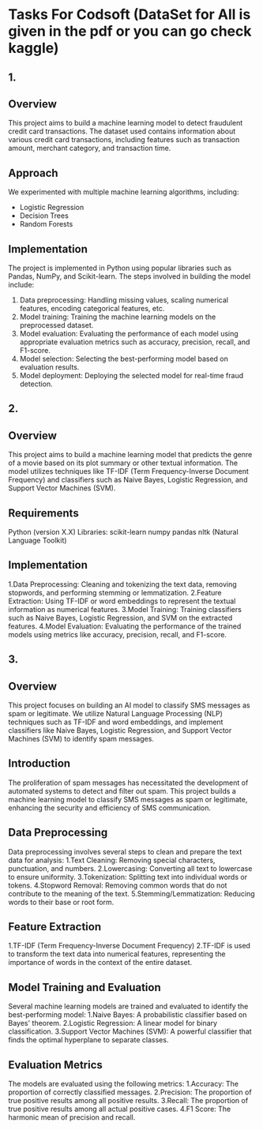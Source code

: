 # Tasks For Codsoft  (DataSet for All is given in the pdf or you can go check kaggle)
## 1.
## Overview
This project aims to build a machine learning model to detect fraudulent credit card transactions. The dataset used contains information about various credit card transactions, including features such as transaction amount, merchant category, and transaction time.
## Approach
We experimented with multiple machine learning algorithms, including:
- Logistic Regression
- Decision Trees
- Random Forests

## Implementation
The project is implemented in Python using popular libraries such as Pandas, NumPy, and Scikit-learn. The steps involved in building the model include:
1. Data preprocessing: Handling missing values, scaling numerical features, encoding categorical features, etc.
2. Model training: Training the machine learning models on the preprocessed dataset.
3. Model evaluation: Evaluating the performance of each model using appropriate evaluation metrics such as accuracy, precision, recall, and F1-score.
4. Model selection: Selecting the best-performing model based on evaluation results.
5. Model deployment: Deploying the selected model for real-time fraud detection.

## 2.
## Overview
This project aims to build a machine learning model that predicts the genre of a movie based on its plot summary or other textual information. The model utilizes techniques like TF-IDF (Term Frequency-Inverse Document Frequency) and classifiers such as Naive Bayes, Logistic Regression, and Support Vector Machines (SVM).
## Requirements
Python (version X.X)
Libraries:
scikit-learn
numpy
pandas
nltk (Natural Language Toolkit)

## Implementation
1.Data Preprocessing: Cleaning and tokenizing the text data, removing stopwords, and performing stemming or lemmatization.
2.Feature Extraction: Using TF-IDF or word embeddings to represent the textual information as numerical features.
3.Model Training: Training classifiers such as Naive Bayes, Logistic Regression, and SVM on the extracted features.
4.Model Evaluation: Evaluating the performance of the trained models using metrics like accuracy, precision, recall, and F1-score.


## 3.
## Overview
This project focuses on building an AI model to classify SMS messages as spam or legitimate. We utilize Natural Language Processing (NLP) techniques such as TF-IDF and word embeddings, and implement classifiers like Naive Bayes, Logistic Regression, and Support Vector Machines (SVM) to identify spam messages.

## Introduction
The proliferation of spam messages has necessitated the development of automated systems to detect and filter out spam. This project builds a machine learning model to classify SMS messages as spam or legitimate, enhancing the security and efficiency of SMS communication.

## Data Preprocessing
Data preprocessing involves several steps to clean and prepare the text data for analysis:
1.Text Cleaning: Removing special characters, punctuation, and numbers.
2.Lowercasing: Converting all text to lowercase to ensure uniformity.
3.Tokenization: Splitting text into individual words or tokens.
4.Stopword Removal: Removing common words that do not contribute to the meaning of the text.
5.Stemming/Lemmatization: Reducing words to their base or root form.

## Feature Extraction
1.TF-IDF (Term Frequency-Inverse Document Frequency)
2.TF-IDF is used to transform the text data into numerical features, representing the importance of words in the context of the entire dataset.

## Model Training and Evaluation
Several machine learning models are trained and evaluated to identify the best-performing model:
1.Naive Bayes: A probabilistic classifier based on Bayes' theorem.
2.Logistic Regression: A linear model for binary classification.
3.Support Vector Machines (SVM): A powerful classifier that finds the optimal hyperplane to separate classes.

## Evaluation Metrics
The models are evaluated using the following metrics:
1.Accuracy: The proportion of correctly classified messages.
2.Precision: The proportion of true positive results among all positive results.
3.Recall: The proportion of true positive results among all actual positive cases.
4.F1 Score: The harmonic mean of precision and recall.
